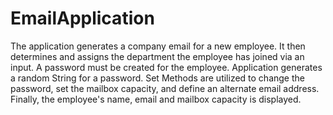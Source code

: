 # EmailApplication 
The application generates a company email for a new employee. It then determines and assigns the department the employee has joined via an input. 
A password must be created for the employee. Application generates a random String for a password. 
Set Methods are utilized to change the password, set the mailbox capacity, and define an alternate email address. 
Finally, the employee's name, email and mailbox capacity is displayed. 
